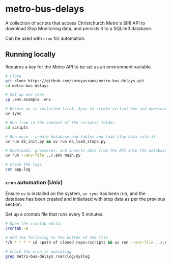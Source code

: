 # metro-bus-delays

A collection of scripts that access Christchurch Metro's SIRI API to download Stop Monitoring data, and persists it to a SQLite3 database.

Can be used with `cron` for automation.

## Running locally

Requires a key for the Metro API to be set as an environment variable.

```bash
# Clone
git clone https://github.com/shreyasrama/metro-bus-delays.git
cd metro-bus-delays

# Set up env vars
cp .env.example .env

# Ensure uv is installed first. Sync to create virtual env and download dependencies
uv sync

# Run from in the context of the scripts/ folder
cd scripts

# Run once - create database and tables and load stop data into it
uv run db_init.py && uv run db_load_stops.py

# Downloads, processes, and inserts data from the API into the database. Target for automation
uv run --env-file ../.env main.py

# Check the logs
cat app.log
```

### `cron` automation (Unix)

Ensure `uv` is installed on the system, `uv sync` has been run, and the database has been created and initialised with stop data as per the previous section.

Set up a crontab file that runs every 5 minutes:

```bash
# Open the crontab editor
crontab -e

# Add the following to the bottom of the file
*/5 * * * * cd <path of cloned repo>/scripts && uv run --env-file ../.env main.py

# Check the cron is executing
grep metro-bus-delays /var/log/syslog
```
